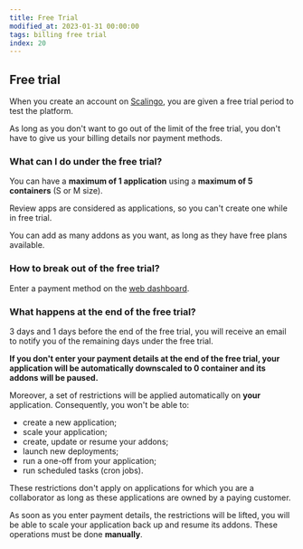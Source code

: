 ```yaml
---
title: Free Trial
modified_at: 2023-01-31 00:00:00
tags: billing free trial
index: 20
---
```


## Free trial

When you create an account on [Scalingo](https://scalingo.com), you are given a
free trial period to test the platform.

As long as you don't want to go out of the limit of the free trial, you don't
have to give us your billing details nor payment methods.

### What can I do under the free trial?

You can have a **maximum of 1 application** using a **maximum of 5 containers**
(S or M size).

Review apps are considered as applications, so you can't create one while in
free trial.

You can add as many addons as you want, as long as they have free plans
available.

### How to break out of the free trial?

Enter a payment method on the [web dashboard](https://dashboard.scalingo.com/billing).

### What happens at the end of the free trial?

3 days and 1 days before the end of the free trial, you will receive an email
to notify you of the remaining days under the free trial.

**If you don't enter your payment details at the end of the free trial, your
application will be automatically downscaled to 0 container and its addons will
be paused.**

Moreover, a set of restrictions will be applied automatically on **your**
application. Consequently, you won't be able to:
- create a new application;
- scale your application;
- create, update or resume your addons;
- launch new deployments;
- run a one-off from your application;
- run scheduled tasks (cron jobs).

These restrictions don't apply on applications for which you are a collaborator
as long as these applications are owned by a paying customer.

As soon as you enter payment details, the restrictions will be lifted, you
will be able to scale your application back up and resume its addons. These
operations must be done **manually**.
